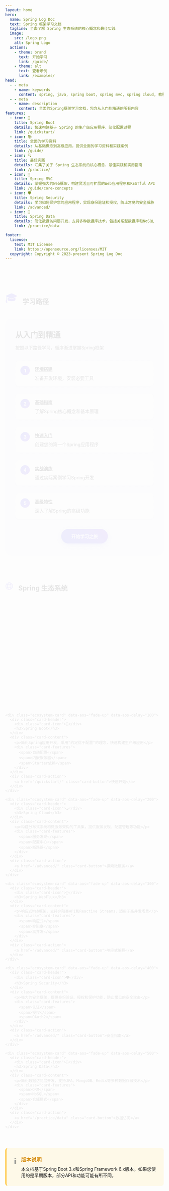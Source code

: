 ```yaml
---
layout: home
hero:
  name: Spring Log Doc
  text: Spring 框架学习文档
  tagline: 全面了解 Spring 生态系统的核心概念和最佳实践
  image:
    src: /logo.png
    alt: Spring Logo
  actions:
    - theme: brand
      text: 开始学习
      link: /guide/
    - theme: alt
      text: 查看示例
      link: /examples/
head:
  - - meta
    - name: keywords
      content: spring, java, spring boot, spring mvc, spring cloud, 教程, 学习
  - - meta
    - name: description
      content: 全面的Spring框架学习文档，包含从入门到精通的所有内容
features:
  - icon: 🚀
    title: Spring Boot
    details: 快速构建基于 Spring 的生产级应用程序，简化配置过程
    link: /quickstart/
  - icon: 📚
    title: 全面的学习资料
    details: 从基础概念到高级应用，提供全面的学习资料和实践案例
    link: /guide/
  - icon: 🔍
    title: 最佳实践
    details: 汇集了关于 Spring 生态系统的核心概念、最佳实践和实用指南
    link: /practice/
  - icon: 🔄
    title: Spring MVC
    details: 掌握强大的Web框架，构建灵活且可扩展的Web应用程序和RESTful API
    link: /guide/core-concepts
  - icon: 🛡️
    title: Spring Security
    details: 学习如何保护您的应用程序，实现身份验证和授权，防止常见的安全威胁
    link: /advanced/
  - icon: 💾
    title: Spring Data
    details: 简化数据访问层开发，支持多种数据库技术，包括关系型数据库和NoSQL
    link: /practice/data

footer: 
  license:
    text: MIT License
    link: https://opensource.org/licenses/MIT
  copyright: Copyright © 2023-present Spring Log Doc
---
```


<div class="animated-section">
  <div class="section-header">
    <div class="section-icon">🎓</div>
    <h2>学习路径</h2>
  </div>
  <div class="learning-path">
    <div class="path-intro">
      <h3>从入门到精通</h3>
      <p>按照以下路径学习，循序渐进掌握Spring框架</p>
    </div>
    <div class="path-steps">
      <div class="step">
        <div class="step-number">1</div>
        <div class="step-content">
          <h4><a href="/preparation/">环境搭建</a></h4>
          <p>准备开发环境，安装必要工具</p>
        </div>
      </div>
      <div class="step">
        <div class="step-number">2</div>
        <div class="step-content">
          <h4><a href="/guide/">基础指南</a></h4>
          <p>了解Spring核心概念和基本原理</p>
        </div>
      </div>
      <div class="step">
        <div class="step-number">3</div>
        <div class="step-content">
          <h4><a href="/quickstart/">快速入门</a></h4>
          <p>创建您的第一个Spring应用程序</p>
        </div>
      </div>
      <div class="step">
        <div class="step-number">4</div>
        <div class="step-content">
          <h4><a href="/practice/">实战演练</a></h4>
          <p>通过实际案例学习Spring开发</p>
        </div>
      </div>
      <div class="step">
        <div class="step-number">5</div>
        <div class="step-content">
          <h4><a href="/advanced/">高级特性</a></h4>
          <p>深入了解Spring的高级功能</p>
        </div>
      </div>
    </div>
    <div class="path-action">
      <a href="/guide/" class="glow-button">开始学习之旅</a>
    </div>
  </div>
</div>

<div class="animated-section">
  <div class="section-header">
    <div class="section-icon">🌐</div>
    <h2>Spring 生态系统</h2>
  </div>
  
  <div class="ecosystem-grid">
    <div class="ecosystem-card" data-aos="fade-up">
      <div class="card-header">
        <div class="card-icon">🌱</div>
        <h3>Spring Framework</h3>
      </div>
      <div class="card-content">
        <p>核心框架，提供依赖注入、事务管理、Web MVC、数据访问等基础功能</p>
        <div class="card-features">
          <span>依赖注入</span>
          <span>AOP</span>
          <span>事务管理</span>
        </div>
      </div>
      <div class="card-action">
        <a href="/guide/core-concepts" class="card-button">了解更多</a>
      </div>
    </div>
    
    <div class="ecosystem-card" data-aos="fade-up" data-aos-delay="100">
      <div class="card-header">
        <div class="card-icon">🚀</div>
        <h3>Spring Boot</h3>
      </div>
      <div class="card-content">
        <p>简化Spring应用开发，采用"约定优于配置"的理念，快速构建生产级应用</p>
        <div class="card-features">
          <span>自动配置</span>
          <span>内嵌服务器</span>
          <span>Starter依赖</span>
        </div>
      </div>
      <div class="card-action">
        <a href="/quickstart/" class="card-button">快速开始</a>
      </div>
    </div>
    
    <div class="ecosystem-card" data-aos="fade-up" data-aos-delay="200">
      <div class="card-header">
        <div class="card-icon">☁️</div>
        <h3>Spring Cloud</h3>
      </div>
      <div class="card-content">
        <p>构建分布式系统和微服务架构的工具集，提供服务发现、配置管理等功能</p>
        <div class="card-features">
          <span>服务发现</span>
          <span>配置中心</span>
          <span>断路器</span>
        </div>
      </div>
      <div class="card-action">
        <a href="/advanced/" class="card-button">探索微服务</a>
      </div>
    </div>
    
    <div class="ecosystem-card" data-aos="fade-up" data-aos-delay="300">
      <div class="card-header">
        <div class="card-icon">🔄</div>
        <h3>Spring WebFlux</h3>
      </div>
      <div class="card-content">
        <p>响应式Web框架，支持非阻塞API和Reactive Streams，适用于高并发场景</p>
        <div class="card-features">
          <span>响应式</span>
          <span>非阻塞</span>
          <span>高并发</span>
        </div>
      </div>
      <div class="card-action">
        <a href="/advanced/" class="card-button">响应式编程</a>
      </div>
    </div>
    
    <div class="ecosystem-card" data-aos="fade-up" data-aos-delay="400">
      <div class="card-header">
        <div class="card-icon">🛡️</div>
        <h3>Spring Security</h3>
      </div>
      <div class="card-content">
        <p>强大的安全框架，提供身份验证、授权和保护功能，防止常见的安全攻击</p>
        <div class="card-features">
          <span>认证</span>
          <span>授权</span>
          <span>OAuth2</span>
        </div>
      </div>
      <div class="card-action">
        <a href="/advanced/" class="card-button">安全指南</a>
      </div>
    </div>
    
    <div class="ecosystem-card" data-aos="fade-up" data-aos-delay="500">
      <div class="card-header">
        <div class="card-icon">💾</div>
        <h3>Spring Data</h3>
      </div>
      <div class="card-content">
        <p>简化数据访问层开发，支持JPA、MongoDB、Redis等多种数据存储技术</p>
        <div class="card-features">
          <span>ORM</span>
          <span>NoSQL</span>
          <span>仓储模式</span>
        </div>
      </div>
      <div class="card-action">
        <a href="/practice/data" class="card-button">数据访问</a>
      </div>
    </div>
  </div>
</div>

<div class="version-notice">
  <div class="notice-icon">ℹ️</div>
  <div class="notice-content">
    <h3>版本说明</h3>
    <p>本文档基于Spring Boot 3.x和Spring Framework 6.x版本。如果您使用的是早期版本，部分API和功能可能有所不同。</p>
  </div>
</div>

<style>
:root {
  --vp-home-hero-name-color: transparent;
  --vp-home-hero-name-background: linear-gradient(120deg, #6366f1 30%, #8b5cf6);
  --vp-home-hero-image-background-image: linear-gradient(to bottom right, rgba(99, 102, 241, 0.8), rgba(139, 92, 246, 0.8));
  --vp-home-hero-image-filter: blur(72px);
}

.VPFeature {
  transition: transform 0.3s, box-shadow 0.3s;
}

.VPFeature:hover {
  transform: translateY(-5px);
  box-shadow: 0 10px 20px rgba(0, 0, 0, 0.1);
}

/* 新增样式 */
.animated-section {
  margin: 4rem 0;
  animation: fadeIn 0.8s ease-out;
}

@keyframes fadeIn {
  from { opacity: 0; transform: translateY(20px); }
  to { opacity: 1; transform: translateY(0); }
}

.section-header {
  display: flex;
  align-items: center;
  margin-bottom: 1.5rem;
}

.section-icon {
  font-size: 2rem;
  margin-right: 1rem;
  background: linear-gradient(120deg, #6366f1, #8b5cf6);
  -webkit-background-clip: text;
  background-clip: text;
  -webkit-text-fill-color: transparent;
}

/* 学习路径样式 */
.learning-path {
  background: rgba(99, 102, 241, 0.05);
  border-radius: 16px;
  padding: 2rem;
  box-shadow: 0 4px 20px rgba(99, 102, 241, 0.1);
  position: relative;
  overflow: hidden;
}

.learning-path::before {
  content: '';
  position: absolute;
  top: 0;
  left: 0;
  width: 100%;
  height: 100%;
  background: linear-gradient(45deg, rgba(99, 102, 241, 0.05) 25%, transparent 25%, transparent 50%, rgba(99, 102, 241, 0.05) 50%, rgba(99, 102, 241, 0.05) 75%, transparent 75%);
  background-size: 20px 20px;
  opacity: 0.3;
  z-index: 0;
}

.path-intro {
  margin-bottom: 2rem;
  position: relative;
  z-index: 1;
}

.path-intro h3 {
  color: var(--vp-c-brand);
  margin: 0 0 0.5rem 0;
  font-size: 1.5rem;
}

.path-steps {
  display: flex;
  flex-wrap: wrap;
  gap: 1.5rem;
  margin-bottom: 2rem;
  position: relative;
  z-index: 1;
}

.step {
  flex: 1;
  min-width: 200px;
  display: flex;
  background: rgba(255, 255, 255, 0.8);
  border-radius: 12px;
  padding: 1rem;
  box-shadow: 0 2px 8px rgba(0, 0, 0, 0.05);
  transition: all 0.3s ease;
}

.step:hover {
  transform: translateY(-5px);
  box-shadow: 0 8px 16px rgba(99, 102, 241, 0.15);
}

.step-number {
  background: linear-gradient(120deg, #6366f1, #8b5cf6);
  color: white;
  width: 30px;
  height: 30px;
  border-radius: 50%;
  display: flex;
  align-items: center;
  justify-content: center;
  font-weight: bold;
  margin-right: 1rem;
  flex-shrink: 0;
}

.step-content h4 {
  margin: 0 0 0.5rem 0;
}

.step-content p {
  margin: 0;
  font-size: 0.9rem;
  color: var(--vp-c-text-2);
}

.path-action {
  text-align: center;
  margin-top: 1rem;
  position: relative;
  z-index: 1;
}

.glow-button {
  display: inline-block;
  padding: 0.8rem 2rem;
  background: linear-gradient(45deg, #6366f1, #8b5cf6);
  color: white;
  border-radius: 30px;
  font-weight: 600;
  text-decoration: none;
  box-shadow: 0 5px 15px rgba(99, 102, 241, 0.4);
  transition: all 0.3s ease;
  position: relative;
  overflow: hidden;
}

.glow-button::before {
  content: '';
  position: absolute;
  top: -2px;
  left: -2px;
  width: calc(100% + 4px);
  height: calc(100% + 4px);
  background: linear-gradient(45deg, #6366f1, #8b5cf6, #6366f1);
  background-size: 200% 200%;
  border-radius: 30px;
  z-index: -1;
  animation: glowing 3s ease infinite;
}

@keyframes glowing {
  0% { background-position: 0% 50%; }
  50% { background-position: 100% 50%; }
  100% { background-position: 0% 50%; }
}

.glow-button:hover {
  transform: translateY(-2px);
  box-shadow: 0 8px 20px rgba(99, 102, 241, 0.5);
}

/* 生态系统卡片样式 */
.ecosystem-grid {
  display: grid;
  grid-template-columns: repeat(auto-fill, minmax(300px, 1fr));
  gap: 1.5rem;
  margin-top: 2rem;
}

.ecosystem-card {
  background: rgba(255, 255, 255, 0.8);
  border-radius: 16px;
  overflow: hidden;
  box-shadow: 0 4px 12px rgba(0, 0, 0, 0.05);
  transition: all 0.3s ease;
  display: flex;
  flex-direction: column;
  border: 1px solid rgba(99, 102, 241, 0.1);
}

.ecosystem-card:hover {
  transform: translateY(-5px);
  box-shadow: 0 12px 24px rgba(99, 102, 241, 0.15);
  border-color: rgba(99, 102, 241, 0.3);
}

.card-header {
  padding: 1.5rem;
  background: linear-gradient(45deg, rgba(99, 102, 241, 0.05), rgba(139, 92, 246, 0.05));
  display: flex;
  align-items: center;
  border-bottom: 1px solid rgba(99, 102, 241, 0.1);
}

.card-icon {
  font-size: 1.8rem;
  margin-right: 1rem;
  display: flex;
  align-items: center;
  justify-content: center;
  width: 48px;
  height: 48px;
  background: white;
  border-radius: 12px;
  box-shadow: 0 2px 8px rgba(99, 102, 241, 0.1);
}

.card-header h3 {
  margin: 0;
  color: var(--vp-c-brand-dark);
}

.card-content {
  padding: 1.5rem;
  flex-grow: 1;
}

.card-content p {
  margin: 0 0 1rem 0;
  color: var(--vp-c-text-2);
}

.card-features {
  display: flex;
  flex-wrap: wrap;
  gap: 0.5rem;
  margin-top: 1rem;
}

.card-features span {
  background: rgba(99, 102, 241, 0.1);
  color: var(--vp-c-brand-dark);
  padding: 0.25rem 0.75rem;
  border-radius: 20px;
  font-size: 0.8rem;
  font-weight: 500;
}

.card-action {
  padding: 1.5rem;
  border-top: 1px solid rgba(99, 102, 241, 0.1);
  text-align: right;
}

.card-button {
  display: inline-block;
  padding: 0.5rem 1.25rem;
  background: linear-gradient(45deg, #6366f1, #8b5cf6);
  color: white;
  border-radius: 20px;
  font-weight: 500;
  text-decoration: none;
  transition: all 0.3s ease;
}

.card-button:hover {
  box-shadow: 0 4px 12px rgba(99, 102, 241, 0.3);
  transform: translateY(-2px);
}

/* 版本提示样式 */
.version-notice {
  background: rgba(255, 229, 143, 0.2);
  border-left: 4px solid #ffc53d;
  border-radius: 8px;
  padding: 1.5rem;
  margin-top: 3rem;
  display: flex;
  align-items: flex-start;
}

.notice-icon {
  font-size: 1.5rem;
  margin-right: 1rem;
}

.notice-content h3 {
  margin: 0 0 0.5rem 0;
  color: #d48806;
}

.notice-content p {
  margin: 0;
  color: var(--vp-c-text-2);
}

/* 响应式调整 */
@media (max-width: 768px) {
  .path-steps {
    flex-direction: column;
  }
  
  .step {
    min-width: auto;
  }
  
  .ecosystem-grid {
    grid-template-columns: 1fr;
  }
}

/* 添加动画效果 */
[data-aos] {
  opacity: 0;
  transition-property: opacity, transform;
}

[data-aos="fade-up"] {
  transform: translateY(20px);
}

[data-aos].aos-animate {
  opacity: 1;
  transform: translateY(0);
}

/* 模拟AOS动画 */
.ecosystem-card {
  opacity: 0;
  transform: translateY(20px);
  animation: cardAppear 0.5s forwards;
}

.ecosystem-card:nth-child(1) { animation-delay: 0.1s; }
.ecosystem-card:nth-child(2) { animation-delay: 0.2s; }
.ecosystem-card:nth-child(3) { animation-delay: 0.3s; }
.ecosystem-card:nth-child(4) { animation-delay: 0.4s; }
.ecosystem-card:nth-child(5) { animation-delay: 0.5s; }
.ecosystem-card:nth-child(6) { animation-delay: 0.6s; }

@keyframes cardAppear {
  to {
    opacity: 1;
    transform: translateY(0);
  }
}
</style>

<script>
// 模拟AOS (Animate On Scroll) 效果
if (typeof window !== 'undefined') {
  window.addEventListener('DOMContentLoaded', () => {
    const animateElements = () => {
      const elements = document.querySelectorAll('.ecosystem-card');
      elements.forEach((el, index) => {
        setTimeout(() => {
          el.classList.add('aos-animate');
        }, index * 100);
      });
    };
    
    // 初始动画
    setTimeout(animateElements, 300);
    
    // 添加鼠标悬停效果
    const cards = document.querySelectorAll('.ecosystem-card');
    cards.forEach(card => {
      card.addEventListener('mouseenter', () => {
        card.style.transform = 'translateY(-10px)';
        card.style.boxShadow = '0 15px 30px rgba(99, 102, 241, 0.2)';
      });
      
      card.addEventListener('mouseleave', () => {
        card.style.transform = 'translateY(-5px)';
        card.style.boxShadow = '0 12px 24px rgba(99, 102, 241, 0.15)';
      });
    });
  });
}
</script> 